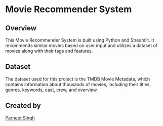 # Movie Recommender System

## Overview

This Movie Recommender System is built using Python and Streamlit. It recommends similar movies based on user input and utilizes a dataset of movies along with their tags and features.

## Dataset

The dataset used for this project is the TMDB Movie Metadata, which contains information about thousands of movies, including their titles, genres, keywords, cast, crew, and overview.

## Created by 

[Parneet Singh](https://www.github.com/parneet)

